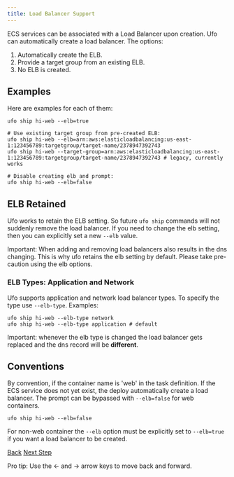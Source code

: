 ```yaml
---
title: Load Balancer Support
---
```


ECS services can be associated with a Load Balancer upon creation. Ufo can automatically create a load balancer.  The options:

1. Automatically create the ELB.
2. Provide a target group from an existing ELB.
3. No ELB is created.

## Examples

Here are examples for each of them:

    ufo ship hi-web --elb=true

    # Use existing target group from pre-created ELB:
    ufo ship hi-web --elb=arn:aws:elasticloadbalancing:us-east-1:123456789:targetgroup/target-name/2378947392743
    ufo ship hi-web --target-group=arn:aws:elasticloadbalancing:us-east-1:123456789:targetgroup/target-name/2378947392743 # legacy, currently works

    # Disable creating elb and prompt:
    ufo ship hi-web --elb=false

## ELB Retained

Ufo works to retain the ELB setting.  So future `ufo ship` commands will not suddenly remove the load balancer.  If you need to change the elb setting, then you can explicitly set a new `--elb` value.

Important: When adding and removing load balancers also results in the dns changing.  This is why ufo retains the elb setting by default. Please take pre-caution using the elb options.

### ELB Types: Application and Network

Ufo supports application and network load balancer types.  To specify the type use `--elb-type`.  Examples:

    ufo ship hi-web --elb-type network
    ufo ship hi-web --elb-type application # default

Important: whenever the elb type is changed the load balancer gets replaced and the dns record will be **different**.

## Conventions

By convention, if the container name is 'web' in the task definition. If the ECS service does not yet exist, the deploy automatically create a load balancer.  The prompt can be bypassed with `--elb=false` for web containers.

    ufo ship hi-web --elb=false

For non-web container the `--elb` option must be explicitly set to `--elb=true` if you want a load balancer to be created.

<a id="prev" class="btn btn-basic" href="{% link _docs/settings.md %}">Back</a>
<a id="next" class="btn btn-primary" href="{% link _docs/params.md %}">Next Step</a>
<p class="keyboard-tip">Pro tip: Use the <- and -> arrow keys to move back and forward.</p>
